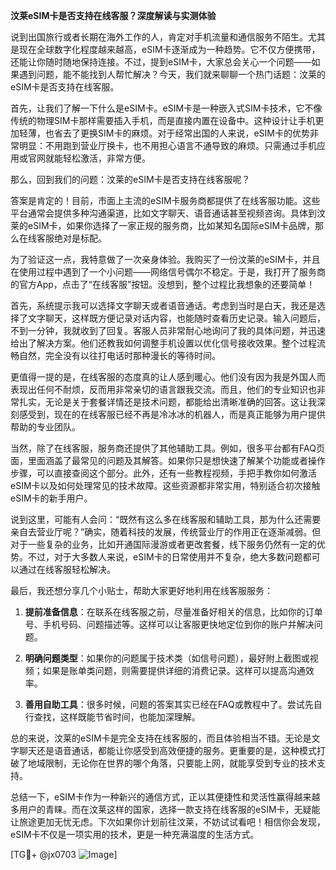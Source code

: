 **汶莱eSIM卡是否支持在线客服？深度解读与实测体验**

说到出国旅行或者长期在海外工作的人，肯定对手机流量和通信服务不陌生。尤其是现在全球数字化程度越来越高，eSIM卡逐渐成为一种趋势。它不仅方便携带，还能让你随时随地保持连接。不过，提到eSIM卡，大家总会关心一个问题——如果遇到问题，能不能找到人帮忙解决？今天，我们就来聊聊一个热门话题：汶莱的eSIM卡是否支持在线客服。

首先，让我们了解一下什么是eSIM卡。eSIM卡是一种嵌入式SIM卡技术，它不像传统的物理SIM卡那样需要插入手机，而是直接内置在设备中。这种设计让手机更加轻薄，也省去了更换SIM卡的麻烦。对于经常出国的人来说，eSIM卡的优势非常明显：不用跑到营业厅换卡，也不用担心语言不通导致的麻烦。只需通过手机应用或官网就能轻松激活，非常方便。

那么，回到我们的问题：汶莱的eSIM卡是否支持在线客服呢？

答案是肯定的！目前，市面上主流的eSIM卡服务商都提供了在线客服功能。这些平台通常会提供多种沟通渠道，比如文字聊天、语音通话甚至视频咨询。具体到汶莱的eSIM卡，如果你选择了一家正规的服务商，比如某知名国际eSIM卡品牌，那么在线客服绝对是标配。

为了验证这一点，我特意做了一次亲身体验。我购买了一份汶莱的eSIM卡，并且在使用过程中遇到了一个小问题——网络信号偶尔不稳定。于是，我打开了服务商的官方App，点击了“在线客服”按钮。没想到，整个过程比我想象的还要简单！

首先，系统提示我可以选择文字聊天或者语音通话。考虑到当时是白天，我还是选择了文字聊天，这样既方便记录对话内容，也能随时查看历史记录。输入问题后，不到一分钟，我就收到了回复。客服人员非常耐心地询问了我的具体问题，并迅速给出了解决方案。他们还教我如何调整手机设置以优化信号接收效果。整个过程流畅自然，完全没有以往打电话时那种漫长的等待时间。

更值得一提的是，在线客服的态度真的让人感到暖心。他们没有因为我是外国人而表现出任何不耐烦，反而用非常亲切的语言跟我交流。而且，他们的专业知识也非常扎实，无论是关于套餐详情还是技术问题，都能给出清晰准确的回答。这让我深刻感受到，现在的在线客服已经不再是冷冰冰的机器人，而是真正能够为用户提供帮助的专业团队。

当然，除了在线客服，服务商还提供了其他辅助工具。例如，很多平台都有FAQ页面，里面涵盖了最常见的问题及其解答。如果你只是想快速了解某个功能或者操作步骤，可以直接查阅这个部分。此外，还有一些教程视频，手把手教你如何激活eSIM卡以及如何处理常见的技术故障。这些资源都非常实用，特别适合初次接触eSIM卡的新手用户。

说到这里，可能有人会问：“既然有这么多在线客服和辅助工具，那为什么还需要亲自去营业厅呢？”确实，随着科技的发展，传统营业厅的作用正在逐渐减弱。但对于一些复杂的业务，比如开通国际漫游或者更改套餐，线下服务仍然有一定的优势。不过，对于大多数人来说，eSIM卡的日常使用并不复杂，绝大多数问题都可以通过在线客服轻松解决。

最后，我还想分享几个小贴士，帮助大家更好地利用在线客服服务：

1. **提前准备信息**：在联系在线客服之前，尽量准备好相关的信息，比如你的订单号、手机号码、问题描述等。这样可以让客服更快地定位到你的账户并解决问题。
   
2. **明确问题类型**：如果你的问题属于技术类（如信号问题），最好附上截图或视频；如果是账单类问题，则需要提供详细的消费记录。这样可以提高沟通效率。

3. **善用自助工具**：很多时候，问题的答案其实已经在FAQ或教程中了。尝试先自行查找，这样既能节省时间，也能加深理解。

总的来说，汶莱的eSIM卡是完全支持在线客服的，而且体验相当不错。无论是文字聊天还是语音通话，都能让你感受到高效便捷的服务。更重要的是，这种模式打破了地域限制，无论你在世界的哪个角落，只要能上网，就能享受到专业的技术支持。

总结一下，eSIM卡作为一种新兴的通信方式，正以其便捷性和灵活性赢得越来越多用户的青睐。而在汶莱这样的国家，选择一款支持在线客服的eSIM卡，无疑能让旅途更加无忧无虑。下次如果你计划前往汶莱，不妨试试看吧！相信你会发现，eSIM卡不仅是一项实用的技术，更是一种充满温度的生活方式。

[TG💪+ @jx0703 ![Image](https://github.com/user-attachments/assets/dbca1d08-cadb-493c-b0ec-ad6f7a83f270)]